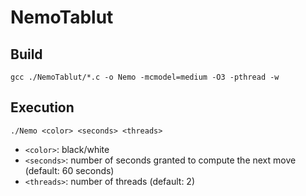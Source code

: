 # NemoTablut

## Build ##
`gcc ./NemoTablut/*.c -o Nemo -mcmodel=medium -O3 -pthread -w`



## Execution
`./Nemo <color> <seconds> <threads>`

  - `<color>`: black/white
  - `<seconds>`: number of seconds granted to compute the next move (default: 60 seconds)
  - `<threads>`: number of threads (default: 2)
